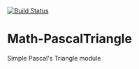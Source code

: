 [![Build Status](https://travis-ci.org/FCO/Math-PascalTriangle.svg?branch=master)](https://travis-ci.org/FCO/Math-PascalTriangle)

# Math-PascalTriangle
Simple Pascal's Triangle module
